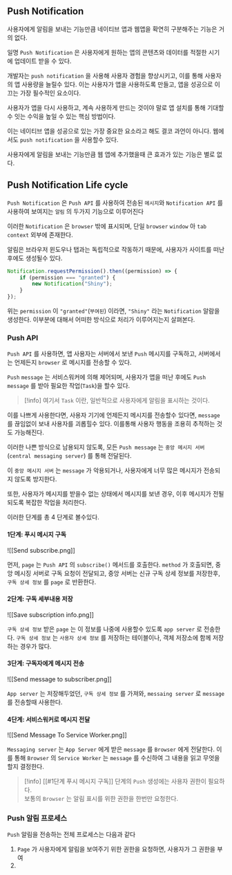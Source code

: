 
## Push Notification 

사용자에게 알림을 보내는 기능만큼 네이티브 앱과 웹앱을 확연히 구분해주는 기능은 거의 없다.

일명 `Push Notification` 은 사용자에게 원하는 앱의 콘텐츠와 데이터를 적절한 시기에 업데이트 받을 수 있다.

개발자는 `push notification` 을 사용해 사용자 경험을 향상시키고, 이를 통해 사용자의 앱 사용량을 늘릴수 있다. 이는 사용자가 앱을 사용하도록 만들고, 앱을 성공으로 이끄는 가장 필수적인 요소이다.

사용자가 앱을 다시 사용하고, 계속 사용하게 만드는 것이야 말로 앱 설치를 통해 기대할수 잇는 수익을 높일 수 있는 핵심 방법이다.

이는 네이티브 앱을 성공으로 있는 가장 중요한 요소라고 해도 결코 과언이 아니다.
웹에서도 `push notification` 을 사용할수 있다.

사용자에게 알림을 보내는 기능만큼 웹 앱에 추가했을때 큰 효과가 있는 기능은 별로 없다.

## Push Notification Life cycle

`Push Notification` 은 `Push API` 를 사용하여  전송된 `메시지`와 `Notification API` 를 사용하여 보여지는 `알림` 의 두가지 기능으로 이루어진다

이러한 `Notification` 은 `browser` 밖에 표시되며, 단일 `browser` `window` 아 `tab context` 외부에 존재한다.

알림은 브라우저 윈도우나 탭과는 독립적으로 작동하기 때문에, 사용자가 사이트를 떠난 후에도 생성될수 있다.

```js
Notification.requestPermission().then((permission) => {
	if (permission === "granted") {
		new Notification("Shiny");
	} 
});
```

위는 `permission` 이 `"granted"`(`부여된`) 이라면, `"Shiny"` 라는 `Notification` 알람을 생성한다.
이부분에 대해서 어떠한 방식으로 처리가 이루어지는지 살펴본다.

### Push API

`Push API` 를 사용하면, 앱 사용자는 서버에서 보낸 `Push` 메시지를 구독하고, 서버에서는 언제든지 `browser` 로 메시지를 전송할 수 있다.

`Push` `message` 는 서비스워커에 의해 제어되며, 사용자가 앱을 떠난 후에도 `Push message` 를 받아 필요한 작업(`Task`)을 할수 있다.

>[!info] 여기서 `Task` 이란, 일반적으로 사용자에게 알림을 표시하는 것이다.

이를 나쁘게 사용한다면, 사용자 기기에 언제든지 메시지를 전송할수 있다면, `message` 를 끊임없이 보내 사용자를 괴롭힐수 있다. 이를통해 사용자 행동을 조용히 추적하는 것도 가능해진다.

이러한 나쁜 방식으로 남용되지 않도록, 모든 `Push message` 는 `중앙 메시지 서버`(`central messaging server`) 를 통해 전달된다.

이 `중앙 메시지 서버` 는 `message` 가 악용되거나, 사용자에게 너무 많은 메시지가 전송되지 않도록 방지한다.

또한, 사용자가 메시지를 받을수 없는 상태에서 메시지를 보낸 경우, 이후 메시지가 전될되도록 복잡한 작업을 처리한다.

이러한 단계를 총 $4$ 단계로 볼수있다.

#### 1단계: 푸시 메시지 구독

![[Send subscribe.png]]

먼저, `page` 는 `Push API` 의 `subscribe()` 메서드를 호출한다.
`method` 가 호출되면, 중앙 메시징 서버로 구독 요청이 전달되고, 중앙 서버는 신규 구독 상세 정보를 저장한후, `구독 상세 정보` 를 `page` 로 반환한다.

#### 2단계: 구독 세부내용 저장 

![[Save subscription info.png]]

`구독 상세 정보` 받은 `page`  는 이 정보를 나중에 사용할수 있도록 `app server` 로 전송한다.
`구독 상세 정보` 는 `사용자 상세 정보` 를 저장하는 테이블이나, 객체 저장소에 함께 저장하는 경우가 많다.

#### 3단계: 구독자에게 메시지 전송

![[Send message to subscriber.png]]

`App server` 는 저장해두었던, `구독 상세 정보` 를 가져와, `messaing server` 로 `message` 를 전송할때 사용한다.

#### 4단계:  서비스워커로 메시지 전달

![[Send Message To Service Worker.png]]

`Messaging server` 는 `App Server`  에게 받은 `message` 를 `Browser` 에게 전달한다.
이를 통해 `Browser` 의 `Service Worker` 는 `message` 를 수신하여 그 내용을 읽고 무엇을 할지 결정한다.

>[!info] [[#1단계 푸시 메시지 구독]] 단계의 `Push` 생성에는 사용자 권한이 필요하다.<br>보통의 `Browser` 는 알림 표시를 위한 권한을 한번만 요청한다.

### Push 알림 프로세스

`Push` 알림을 전송하는 전체 프로세스는 다음과 같다

1. `Page` 가 사용자에게 알림을 보여주기 위한 권한을 요청하면, 사용자가 그 권한을 부여
2. 






